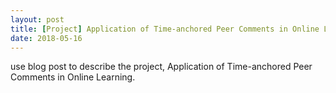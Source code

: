 ```yaml
---
layout: post
title: [Project] Application of Time-anchored Peer Comments in Online Learning
date: 2018-05-16
---
```


use blog post to describe the project, Application of Time-anchored Peer Comments in Online Learning.